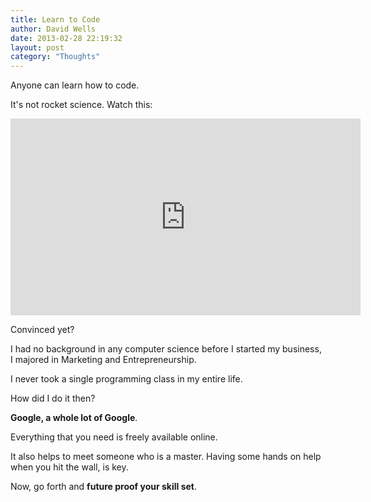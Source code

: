 ```yaml
---
title: Learn to Code
author: David Wells
date: 2013-02-28 22:19:32
layout: post
category: "Thoughts"
---
```


Anyone can learn how to code.

It's not rocket science. Watch this:

<iframe width="560" height="315" src="https://www.youtube.com/embed/nKIu9yen5nc" frameborder="0" gesture="media" allow="encrypted-media" allowfullscreen></iframe>

Convinced yet?

I had no background in any computer science before I started my business, I majored in Marketing and Entrepreneurship.

I never took a single programming class in my entire life.

How did I do it then?

**Google, a whole lot of Google**.

Everything that you need is freely available online.

It also helps to meet someone who is a master. Having some hands on help when you hit the wall, is key.

Now, go forth and <strong>future proof your skill set</strong>.
